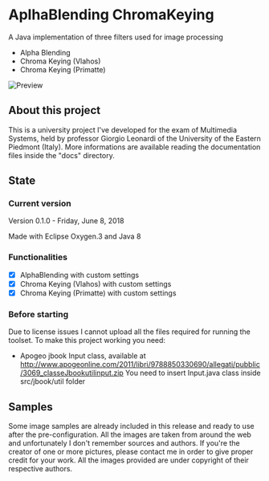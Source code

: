 # AplhaBlending ChromaKeying
A Java implementation of three filters used for image processing

* Alpha Blending
* Chroma Keying (Vlahos)
* Chroma Keying (Primatte)

![Preview](https://github.com/subwave07/ChromaKeying/blob/master/preview.jpg)

## About this project
This is a university project I've developed for the exam of Multimedia Systems, held by
professor Giorgio Leonardi of the University of the Eastern Piedmont (Italy). More informations
are available reading the documentation files inside the "docs" directory.

## State

### Current version
Version 0.1.0 - Friday, June 8, 2018

Made with Eclipse Oxygen.3 and Java 8

### Functionalities
- [x] AlphaBlending with custom settings
- [x] Chroma Keying (Vlahos) with custom settings
- [x] Chroma Keying (Primatte) with custom settings

### Before starting
Due to license issues I cannot upload all the files required for running the toolset. To make this project working you need:
* Apogeo jbook Input class, available at http://www.apogeonline.com/2011/libri/9788850330690/allegati/pubblic/3069_classeJbookutilinput.zip
You need to insert Input.java class inside src/jbook/util folder

## Samples
Some image samples are already included in this release and ready to use after the pre-configuration. All the images are taken from around the web and unfortunately I don't remember sources and authors. If you're the creator of one or more pictures, please contact me in order to give proper credit for your work. All the images provided are under copyright of their respective authors.
